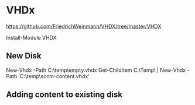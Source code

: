 # VHDx

https://github.com/FriedrichWeinmann/VHDX/tree/master/VHDX

Install-Module VHDX

## New Disk
New-Vhdx -Path C:\temp\empty.vhdx
Get-ChildItem C:\Temp\ | New-Vhdx -Path 'C:\temp\sccm-content.vhdx'

## Adding content to existing disk
